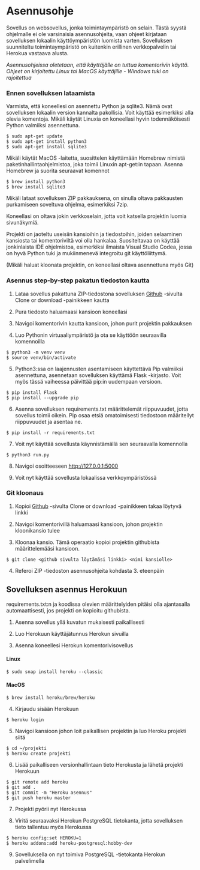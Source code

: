 # Asennusohje

Sovellus on websovellus, jonka toimintaympäristö on selain. Tästä syystä ohjelmalle ei ole varsinaisia asennusohjeita, vaan ohjeet kirjataan sovelluksen lokaalin käyttöympäristön luomista varten. Sovelluksen suunniteltu toimintaympäristö on kuitenkin erillinen verkkopalvelin tai Herokua vastaava alusta.

*Asennusohjeissa oletetaan, että käyttäjälle on tuttua komentorivin käyttö. Ohjeet on kirjoitettu Linux tai MacOS käyttäjille - Windows tuki on rajoitettua*

### Ennen sovelluksen lataamista
Varmista, että koneellesi on asennettu Python ja sqlite3. Nämä ovat sovelluksen lokaalin version kannalta pakollisia. Voit käyttää esimerkiksi alla olevia komentoja. Mikäli käytät Linuxia on koneellasi hyvin todennäköisesti Python valmiiksi asennettuna.
```
$ sudo apt-get update
$ sudo apt-get install python3
$ sudo apt-get install sqlite3
```
Mikäli käytät MacOS -laitetta, suosittelen käyttämään Homebrew nimistä paketinhallintaohjelmistoa, joka toimii Linuxin apt-get:in tapaan. Asenna Homebrew ja suorita seuraavat komennot
```
$ brew install python3
$ brew install sqlite3
```
Mikäli lataat sovelluksen ZIP pakkauksena, on sinulla oltava pakkausten purkamiseen soveltuva ohjelma, esimerkiksi 7zip.

Koneellasi on oltava jokin verkkoselain, jotta voit katsella projektin luomia sivunäkymiä.

Projekti on jaoteltu useisiin kansioihin ja tiedostoihin, joiden selaaminen kansiosta tai komentoriviltä voi olla hankalaa. Suositeltavaa on käyttää jonkinlaista IDE ohjelmistoa, esimerkiksi ilmaista Visual Studio Codea, jossa on hyvä Python tuki ja mukiinmenevä integroitu git käyttöliittymä.

(Mikäli haluat kloonata projektin, on koneellasi oltava asennettuna myös Git)


### Asennus step-by-step pakatun tiedoston kautta

1. Lataa sovellus pakattuna ZIP-tiedostona sovelluksen [Github](https://github.com/Themis1/reseptikirja) -sivulta Clone or download -painikkeen kautta

2. Pura tiedosto haluamaasi kansioon koneellasi

3. Navigoi komentorivin kautta kansioon, johon purit projektin pakkauksen

4. Luo Pythonin virtuaaliympäristö ja ota se käyttöön seuraavilla komennoilla
```
$ python3 -m venv venv
$ source venv/bin/activate
```

5. Python3:ssa on laajennusten asentamiseen käyttettävä Pip valmiiksi asennettuna, asennetaan sovelluksen käyttämä Flask -kirjasto. Voit myös tässä vaiheessa päivittää pip:in uudempaan versioon.
```
$ pip install Flask
$ pip install --upgrade pip 
```

6. Asenna sovelluksen requirements.txt määrittelemät riippuvuudet, jotta sovellus toimii oikein. Pip osaa etsiä omatoimisesti tiedostoon määritellyt riippuvuudet ja asentaa ne.
```
$ pip install -r requirements.txt
```
7. Voit nyt käyttää sovellusta käynnistämällä sen seuraavalla komennolla
```
$ python3 run.py
```

8. Navigoi osoitteeseen http://127.0.0.1:5000

9. Voit nyt käyttää sovellusta lokaalissa verkkoympäristössä

### Git kloonaus

1. Kopioi [Github](https://github.com/Themis1/reseptikirja) -sivulta Clone or download -painikkeen takaa löytyvä linkki

2. Navigoi komentorivillä haluamaasi kansioon, johon projektin kloonikansio tulee

3. Kloonaa kansio. Tämä operaatio kopioi projektin githubista määrittelemääsi kansioon.
```
$ git clone <github sivulta löytämäsi linkki> <nimi kansiolle>
```
4. Referoi ZIP -tiedoston asennusohjeita kohdasta 3. eteenpäin

## Sovelluksen asennus Herokuun
requirements.txt:n ja koodissa olevien määrittelyiden pitäisi olla ajantasalla automaattisesti, jos projekti on kopioitu githubista.

1. Asenna sovellus yllä kuvatun mukaisesti paikallisesti

2. Luo Herokuun käyttäjätunnus Herokun sivuilla

3. Asenna koneellesi Herokun komentorivisovellus  
  #### Linux
```
$ sudo snap install heroku --classic
```
  #### MacOS
```
$ brew install heroku/brew/heroku
```

4. Kirjaudu sisään Herokuun
```
$ heroku login
```

5. Navigoi kansioon johon loit paikallisen projektin ja luo Heroku projekti siitä
```
$ cd ~/projekti
$ heroku create projekti
```

6. Lisää paikalliseen versionhallintaan tieto Herokusta ja lähetä projekti Herokuun
```
$ git remote add heroku
$ git add .
$ git commit -m "Heroku asennus"
$ git push heroku master
```

7. Projekti pyörii nyt Herokussa

8. Viritä seuraavaksi Herokun PostgreSQL tietokanta, jotta sovelluksen tieto tallentuu myös Herokussa
```
$ heroku config:set HEROKU=1
$ heroku addons:add heroku-postgresql:hobby-dev
```

9. Sovelluksella on nyt toimiva PostgreSQL -tietokanta Herokun palvelimella
